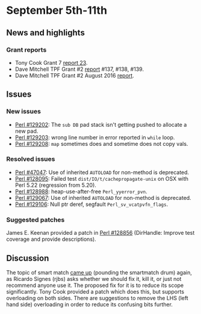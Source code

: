 # September 5th-11th

## News and highlights

### Grant reports

* Tony Cook Grant 7
  [report 23](http://nntp.perl.org/group/perl.perl5.porters/239524).
* Dave Mitchell TPF Grant \#2
  [report](http://www.nntp.perl.org/group/perl.perl5.porters/239541)
  \#137, \#138, \#139.
* Dave Mitchell TPF Grant \#2 August 2016
  [report](http://www.nntp.perl.org/group/perl.perl5.porters/239546).

## Issues

### New issues

* [Perl #129202](http://rt.perl.org/Ticket/Display.html?id=129202): The
  `sub DB` pad stack isn't getting pushed to allocate a new pad.
* [Perl #129203](http://rt.perl.org/Ticket/Display.html?id=129203):
  wrong line number in error reported in `while` loop.
* [Perl #129208](http://rt.perl.org/Ticket/Display.html?id=129208):
  `map` sometimes does and sometime does not copy vals.

### Resolved issues

* [Perl #47047](http://rt.perl.org/Ticket/Display.html?id=47047): Use
  of inherited `AUTOLOAD` for non\-method is deprecated.
* [Perl #128095](http://rt.perl.org/Ticket/Display.html?id=128095):
  Failed test `dist/IO/t/cachepropagate-unix` on OSX with Perl 5\.22
  \(regression from 5\.20\).
* [Perl #128988](http://rt.perl.org/Ticket/Display.html?id=128988):
  heap\-use\-after\-free `Perl_yyerror_pvn`.
* [Perl #129067](http://rt.perl.org/Ticket/Display.html?id=129067): Use
  of inherited `AUTOLOAD` for non\-method is deprecated.
* [Perl #129106](http://rt.perl.org/Ticket/Display.html?id=129106):
  Null ptr deref, segfault `Perl_sv_vcatpvfn_flags`.

### Suggested patches

James E. Keenan provided a patch in
[Perl #128856](http://rt.perl.org/Ticket/Display.html?id=128856)
(DirHandle: Improve test coverage and provide descriptions).

## Discussion

The topic of smart match
[came up](http://www.nntp.perl.org/group/perl.perl5.porters/239535)
(pounding the smartmatch drum) again, as Ricardo Signes (rjbs) asks
whether we should fix it, kill it, or just not recommend anyone use it.
The proposed fix for it is to reduce its scope significantly. Tony Cook
provided a patch which does this, but supports overloading on both
sides. There are suggestions to remove the LHS (left hand side)
overloading in order to reduce its confusing bits further.
